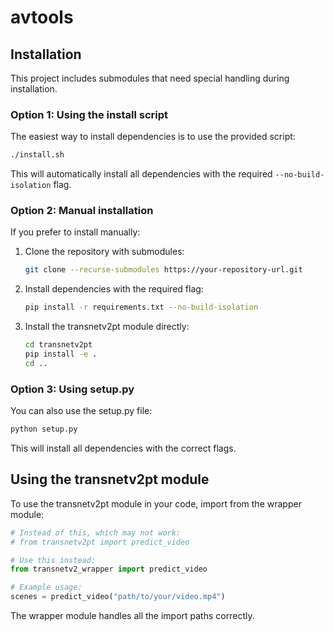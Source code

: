 # avtools

## Installation

This project includes submodules that need special handling during installation.

### Option 1: Using the install script

The easiest way to install dependencies is to use the provided script:

```bash
./install.sh
```

This will automatically install all dependencies with the required `--no-build-isolation` flag.

### Option 2: Manual installation

If you prefer to install manually:

1. Clone the repository with submodules:
   ```bash
   git clone --recurse-submodules https://your-repository-url.git
   ```

2. Install dependencies with the required flag:
   ```bash
   pip install -r requirements.txt --no-build-isolation
   ```

3. Install the transnetv2pt module directly:
   ```bash
   cd transnetv2pt
   pip install -e .
   cd ..
   ```

### Option 3: Using setup.py

You can also use the setup.py file:

```bash
python setup.py
```

This will install all dependencies with the correct flags.

## Using the transnetv2pt module

To use the transnetv2pt module in your code, import from the wrapper module:

```python
# Instead of this, which may not work:
# from transnetv2pt import predict_video

# Use this instead:
from transnetv2_wrapper import predict_video

# Example usage:
scenes = predict_video("path/to/your/video.mp4")
```

The wrapper module handles all the import paths correctly.